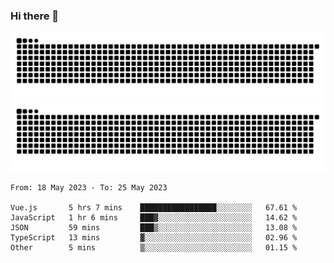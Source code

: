 ### Hi there 👋

![GitHub Snake Light](https://raw.githubusercontent.com/jichangee/jichangee/output/github-snake.svg#gh-light-mode-only)
![GitHub Snake dark](https://raw.githubusercontent.com/jichangee/jichangee/output/github-snake-dark.svg#gh-dark-mode-only)

<!--START_SECTION:waka-->

```text
From: 18 May 2023 - To: 25 May 2023

Vue.js       5 hrs 7 mins    █████████████████░░░░░░░░   67.61 %
JavaScript   1 hr 6 mins     ███▓░░░░░░░░░░░░░░░░░░░░░   14.62 %
JSON         59 mins         ███▒░░░░░░░░░░░░░░░░░░░░░   13.08 %
TypeScript   13 mins         ▓░░░░░░░░░░░░░░░░░░░░░░░░   02.96 %
Other        5 mins          ▒░░░░░░░░░░░░░░░░░░░░░░░░   01.15 %
```

<!--END_SECTION:waka-->

<!--
![GitHub Snake Light](github-snake.svg#gh-light-mode-only)
![GitHub Snake dark](github-snake-dark.svg#gh-dark-mode-only)
-->

<!--
**jichangee/jichangee** is a ✨ _special_ ✨ repository because its `README.md` (this file) appears on your GitHub profile.

Here are some ideas to get you started:

- 🔭 I’m currently working on ...
- 🌱 I’m currently learning ...
- 👯 I’m looking to collaborate on ...
- 🤔 I’m looking for help with ...
- 💬 Ask me about ...
- 📫 How to reach me: ...
- 😄 Pronouns: ...
- ⚡ Fun fact: ...
-->
